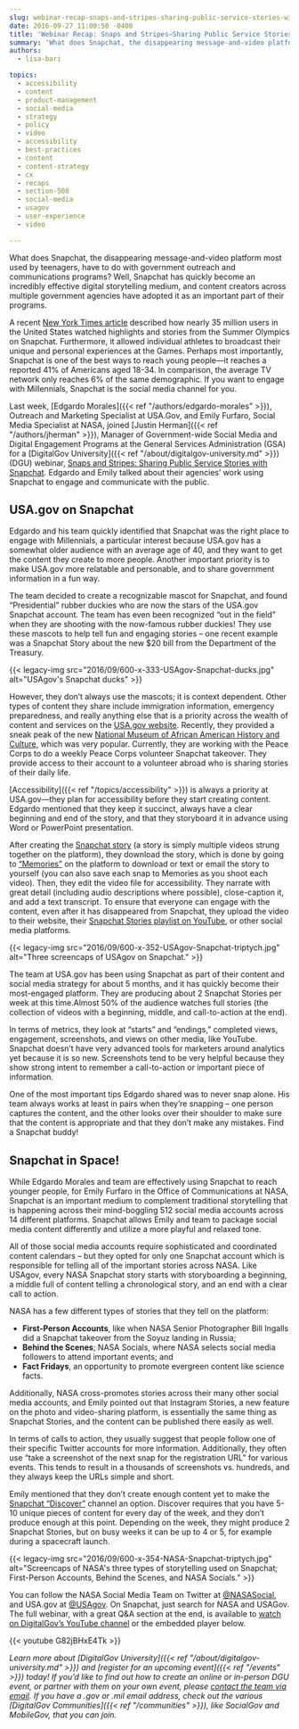 ```yaml
---
slug: webinar-recap-snaps-and-stripes-sharing-public-service-stories-with-snapchat
date: 2016-09-27 11:00:50 -0400
title: 'Webinar Recap: Snaps and Stripes—Sharing Public Service Stories with Snapchat'
summary: 'What does Snapchat, the disappearing message-and-video platform most used by teenagers, have to do with government outreach and communications programs?'
authors:
  - lisa-bari

topics:
  - accessibility
  - content
  - product-management
  - social-media
  - strategy
  - policy
  - video
  - accessibility
  - best-practices
  - content
  - content-strategy
  - cx
  - recaps
  - section-508
  - social-media
  - usagov
  - user-experience
  - video

---
```


What does Snapchat, the disappearing message-and-video platform most used by teenagers, have to do with government outreach and communications programs? Well, Snapchat has quickly become an incredibly effective digital storytelling medium, and content creators across multiple government agencies have adopted it as an important part of their programs.

A recent [New York Times article](http://www.nytimes.com/2016/09/26/business/snapchat-known-for-ephemera-proves-its-staying-power-with-videos.html) described how nearly 35 million users in the United States watched highlights and stories from the Summer Olympics on Snapchat. Furthermore, it allowed individual athletes to broadcast their unique and personal experiences at the Games. Perhaps most importantly, Snapchat is one of the best ways to reach young people—it reaches a reported 41% of Americans aged 18-34. In comparison, the average TV network only reaches 6% of the same demographic. If you want to engage with Millennials, Snapchat is the social media channel for you.

Last week, [Edgardo Morales]({{< ref "/authors/edgardo-morales" >}}), Outreach and Marketing Specialist at USA.Gov, and Emily Furfaro, Social Media Specialist at NASA, joined [Justin Herman]({{< ref "/authors/jherman" >}}), Manager of Government-wide Social Media and Digital Engagement Programs at the General Services Administration (GSA) for a [DigitalGov University]({{< ref "/about/digitalgov-university.md" >}}) (DGU) webinar, [Snaps and Stripes: Sharing Public Service Stories with Snapchat](https://www.youtube.com/watch?v=G82jBHxE4Tk). Edgardo and Emily talked about their agencies’ work using Snapchat to engage and communicate with the public.

## USA.gov on Snapchat

Edgardo and his team quickly identified that Snapchat was the right place to engage with Millennials, a particular interest because USA.gov has a somewhat older audience with an average age of 40, and they want to get the content they create to more people. Another important priority is to make USA.gov more relatable and personable, and to share government information in a fun way.

The team decided to create a recognizable mascot for Snapchat, and found “Presidential” rubber duckies who are now the stars of the USA.gov Snapchat account. The team has even been recognized “out in the field” when they are shooting with the now-famous rubber duckies! They use these mascots to help tell fun and engaging stories – one recent example was a Snapchat Story about the new $20 bill from the Department of the Treasury.

{{< legacy-img src="2016/09/600-x-333-USAgov-Snapchat-ducks.jpg" alt="USAgov's Snapchat ducks" >}}

However, they don’t always use the mascots; it is context dependent. Other types of content they share include immigration information, emergency preparedness, and really anything else that is a priority across the wealth of content and services on the [USA.gov website](https://www.usa.gov/). Recently, they provided a sneak peak of the new [National Museum of African American History and Culture](https://nmaahc.si.edu/), which was very popular. Currently, they are working with the Peace Corps to do a weekly Peace Corps volunteer Snapchat takeover. They provide access to their account to a volunteer abroad who is sharing stories of their daily life.

[Accessibility]({{< ref "/topics/accessibility" >}}) is always a priority at USA.gov—they plan for accessibility before they start creating content. Edgardo mentioned that they keep it succinct, always have a clear beginning and end of the story, and that they storyboard it in advance using Word or PowerPoint presentation.

After creating the [Snapchat story](https://support.snapchat.com/en-US/about/stories) (a story is simply multiple videos strung together on the platform), they download the story, which is done by going to [“Memories”](https://support.snapchat.com/en-US/ca/memories) on the platform to download or text or email the story to yourself (you can also save each snap to Memories as you shoot each video). Then, they edit the video file for accessibility. They narrate with great detail (including audio descriptions where possible), close-caption it, and add a text transcript. To ensure that everyone can engage with the content, even after it has disappeared from Snapchat, they upload the video to their website, their [Snapchat Stories playlist on YouTube](https://www.youtube.com/playlist?list=PLrcvzEeHM66sPsgTJSWdRx5zpKuGB-IhB), or other social media platforms.

{{< legacy-img src="2016/09/600-x-352-USAgov-Snapchat-triptych.jpg" alt="Three screencaps of USAgov on Snapchat." >}}

The team at USA.gov has been using Snapchat as part of their content and social media strategy for about 5 months, and it has quickly become their most-engaged platform. They are producing about 2 Snapchat Stories per week at this time.Almost 50% of the audience watches full stories (the collection of videos with a beginning, middle, and call-to-action at the end).

In terms of metrics, they look at “starts” and “endings,” completed views, engagement, screenshots, and views on other media, like YouTube. Snapchat doesn’t have very advanced tools for marketers around analytics yet because it is so new. Screenshots tend to be very helpful because they show strong intent to remember a call-to-action or important piece of information.

One of the most important tips Edgardo shared was to never snap alone. His team always works at least in pairs when they’re snapping – one person captures the content, and the other looks over their shoulder to make sure that the content is appropriate and that they don’t make any mistakes. Find a Snapchat buddy!

## Snapchat in Space!

While Edgardo Morales and team are effectively using Snapchat to reach younger people, for Emily Furfaro in the Office of Communications at NASA, Snapchat is an important medium to complement traditional storytelling that is happening across their mind-boggling 512 social media accounts across 14 different platforms. Snapchat allows Emily and team to package social media content differently and utilize a more playful and relaxed tone.

All of those social media accounts require sophisticated and coordinated content calendars – but they opted for only one Snapchat account which is responsible for telling all of the important stories across NASA. Like USAgov, every NASA Snapchat story starts with storyboarding a beginning, a middle full of content telling a chronological story, and an end with a clear call to action.

NASA has a few different types of stories that they tell on the platform:

  * **First-Person Accounts**, like when NASA Senior Photographer Bill Ingalls did a Snapchat takeover from the Soyuz landing in Russia;
  * **Behind the Scenes**; NASA Socials, where NASA selects social media followers to attend important events; and
  * **Fact Fridays**, an opportunity to promote evergreen content like science facts.

Additionally, NASA cross-promotes stories across their many other social media accounts, and Emily pointed out that Instagram Stories, a new feature on the photo and video-sharing platform, is essentially the same thing as Snapchat Stories, and the content can be published there easily as well.

In terms of calls to action, they usually suggest that people follow one of their specific Twitter accounts for more information. Additionally, they often use “take a screenshot of the next snap for the registration URL” for various events. This tends to result in a thousands of screenshots vs. hundreds, and they always keep the URLs simple and short.

Emily mentioned that they don’t create enough content yet to make the [Snapchat “Discover”](https://support.snapchat.com/en-US/ca/discover) channel an option. Discover requires that you have 5-10 unique pieces of content for every day of the week, and they don’t produce enough at this point. Depending on the week, they might produce 2 Snapchat Stories, but on busy weeks it can be up to 4 or 5, for example during a spacecraft launch.

{{< legacy-img src="2016/09/600-x-354-NASA-Snapchat-triptych.jpg" alt="Screencaps of NASA's three types of storytelling used on Snapchat; First-Person Accounts, Behind the Scenes, and NASA Socials." >}}

You can follow the NASA Social Media Team on Twitter at [@NASASocial](https://twitter.com/NASASocial), and USA.gov at [@USAgov](https://twitter.com/USAgov). On Snapchat, just search for NASA and USAGov. The full webinar, with a great Q&A section at the end, is available to [watch on DigitalGov&#8217;s YouTube channel](https://www.youtube.com/watch?v=G82jBHxE4Tk) or the embedded player below.

{{< youtube G82jBHxE4Tk >}}

_Learn more about [DigitalGov University]({{< ref "/about/digitalgov-university.md" >}}) and [register for an upcoming event]({{< ref "/events" >}}) today! If you&#8217;d like to find out how to create an online or in-person DGU event, or partner with them on your own event, please [contact the team via email](mailto:digitalgovu@gsa.gov). If you have a .gov or .mil email address, check out the various [DigitalGov Communities]({{< ref "/communities" >}}), like SocialGov and MobileGov, that you can join._

